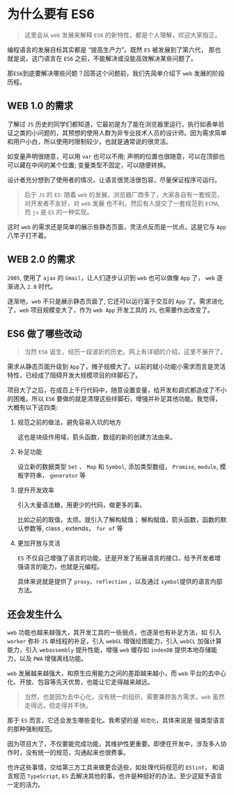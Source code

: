 # 为什么要有 ES6 

> 这里会从 `web` 发展来解释 `ES6` 的新特性，都是个人理解，欢迎大家指正。

编程语言的发展目标其实都是 “提高生产力”。既然 `ES` 被发展到了第六代， 那也就是说，这门语言在 `ES6` 之前，不能解决或没能高效解决某些问题了。 

那`ES6`到底要解决哪些问题？回答这个问题前，我们先简单介绍下 `web` 发展的阶段历程。

## WEB 1.0 的需求

了解过 `JS` 历史的同学们都知道，它最初是为了能在浏览器里运行，执行如表单验证之类的小问题的，其预想的使用人群为非专业技术人员的设计师。因为需求简单和用户小白，所以使用时限制较少，也就是通常说的很灵活。

如变量声明很随意，可以用 `var` 也可以不用; 声明的位置也很随意，可以在顶部也可以藏在中间的某个位置; 变量类型不固定，可以随便转换。

设计者充分想到了使用者的情况，让语言很灵活很包容，尽量保证程序可运行。


> 后于 `JS` 的 `ES`: 随着 `web` 的发展，浏览器厂商多了，大家各自有一套规范，对开发者不友好，对 `web` 发展 也不利，然后有人提交了一套规范到 `ECMA`, 而 `js` 是 `ES` 的一种实现。


这时 `web` 的需求还是简单的展示些静态页面，灵活点反而是一优点，这是它与 `App` 八竿子打不着。


## WEB 2.0 的需求

`2005`, 使用了 `ajax` 的 `Gmail`，让人们逐步认识到 `web` 也可以做像 `App` 了， `web` 逐渐进入 `2.0` 时代。


逐渐地，`web` 不只是展示静态页面了, 它还可以运行富于交互的 `App` 了。需求进化了，`web` 项目规模变大了，作为 `web App` 开发工具的 `JS`, 也需要作出改变了。


## ES6 做了哪些改动

> 当然 `ES6` 诞生，经历一段波折的历史。网上有详细的介绍，这里不展开了。

需求从静态页面升级到 `App`了，摊子规模大了。以前的就小功能小需求而言是灵活特性，已经成了阻碍开发大规模项目的绊脚石了。  

项目大了之后，在成百上千行代码中，随意设置变量，给开发和调式都造成了不小的困难。所以 `ES6` 要做的就是清理这些绊脚石，增强并补足其他功能。我觉得，大概有以下这四类:

1. 规范之前的做法，避免容易入坑的地方

	这也是块级作用域，箭头函数，数组的新的创建方法由来。
	
2. 补足功能

	设立新的数据类型 `Set` 、 `Map` 和 `Symbol`, 添加类型数组， `Promise`, `module`, 模板字符串， `generator` 等

3. 提升开发效率
	
	引入大量语法糖，用更少的代码，做更多的事。
	
	比如之前的取值，太烦。就引入了解构赋值； 解构赋值，箭头函数，函数的默认参数等, class , extends， `for of` 等


4. 更加开放与灵活
	
	`ES` 不仅自己增强了语言的功能，还是开发了拓展语言的接口，给予开发者增强语言的能力，也就是元编程。
	
	具体来说就是提供了 `proxy`、`reflection` ，以及通过  `symbol`提供的语言内部方法。


## 还会发生什么


`web` 功能也越来越强大，其开发工具的一些弱点，也逐渐也有补足方法，如 引入 `worker` 弥补 `JS` 单线程的补足，引入 `webGL` 增强绘图能力，引入 `webCL` 加强计算能力，引入 `webassembly` 提升性能，增强 `web` 缓存如 `indexDB` 提供本地存储能力，以及 `PWA` 增强离线功能。

`web` 发展越来越强大，和原生应用能力之间的差距越来越小，而 `web` 平台的去中心化、开放、包容等先天优势，也能让它走得越来越远。

> 当然，也是因为去中心化，没有统一的组织，需要兼顾各方需求，`web` 虽然走得远，但走得并不快。  
	


那于 `ES` 而言，它还会发生哪些变化。我希望的是 `规范化`，具体来说是 强类型语言的那种强制规范。

因为项目大了，不仅要能完成功能，其维护性更重要。即使在开发中，涉及多人协作时，没有统一的规范，沟通起来也很费事。

也许这些事情，交给第三方工具来做更合适些，如处理代码规范的 `ESlint`， 和语言规范 `TypeScript`, `ES` 去解决其他的事，也许是种挺好的办法，至少这赋予语言一定的活力。





  



